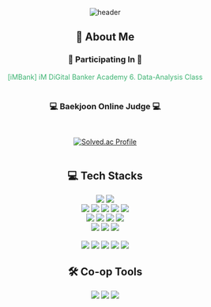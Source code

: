 <div align="center">

![header](https://capsule-render.vercel.app/api?type=waving&height=300&color=gradient&text=WELCOME%20%20TO%20MY%20WORLD%20&textBg=false&animation=twinkling&fontSize=40&desc=SeoBamm's%20GitHub%20Profile%20👨‍💻&reversal=false&fontAlign=50&descAlign=50&fontAlignY=39&descAlignY=53)

<div/>
  
## 👋 About Me
### 👥 Participating In 👥

<span style="color:MediumSeaGreen">[iMBank] iM DiGital Banker Academy 6. Data-Analysis Class</span>
<br/><br/>

### 💻 Baekjoon Online Judge 💻
<br/>

[![Solved.ac Profile](http://mazassumnida.wtf/api/v2/generate_badge?boj=txxxackd_01)](https://solved.ac/txxxackd_01/) <br/><br/>
<!-- [![SeoBamm's GitHub stats](https://github-readme-stats.vercel.app/api?username=SeoBamm&hide=rank&show_icons=true&theme=apprentice)](https://github.com/SeoBamm/github-readme-stats) -->


## 💻 Tech Stacks


<img src="https://img.shields.io/badge/java-%23007396.svg?&style=for-the-badge&logo=java&logoColor=white" />
<img src="https://img.shields.io/badge/spring-%236DB33F.svg?&style=for-the-badge&logo=spring&logoColor=white" />
<br/>
<img src="https://img.shields.io/badge/python-%233776AB.svg?&style=for-the-badge&logo=python&logoColor=white" />
<img src="https://img.shields.io/badge/pandas-%23150458.svg?&style=for-the-badge&logo=pandas&logoColor=white" />
<img src="https://img.shields.io/badge/Streamlit-%23FE4B4B.svg?style=for-the-badge&logo=streamlit&logoColor=white" />
<img src="https://img.shields.io/badge/pytorch-%23EE4C2C.svg?&style=for-the-badge&logo=pytorch&logoColor=white" />
<img src="https://img.shields.io/badge/tensorflow-%23FF6F00.svg?&style=for-the-badge&logo=tensorflow&logoColor=white" />
<br/>
<img src="https://img.shields.io/badge/mysql-%234479A1.svg?&style=for-the-badge&logo=mysql&logoColor=white" />
<img src="https://img.shields.io/badge/mariadb-%23003545.svg?&style=for-the-badge&logo=mariadb&logoColor=white" />
<img src="https://img.shields.io/badge/mongodb-%2347A248.svg?&style=for-the-badge&logo=mongodb&logoColor=white" />
<img src="https://img.shields.io/badge/firebase-%23FFCA28.svg?&style=for-the-badge&logo=firebase&logoColor=black" /><br/>
<img src="https://img.shields.io/badge/docker-%232496ED.svg?&style=for-the-badge&logo=docker&logoColor=white" />
<img src="https://img.shields.io/badge/amazon%20aws-%23232F3E.svg?&style=for-the-badge&logo=aws&logoColor=white" />
<img src="https://img.shields.io/badge/microsoft%20azure-%230089D6.svg?&style=for-the-badge&logo=microsoft%20azure&logoColor=white" />
<br/><br/>
<img src="https://img.shields.io/badge/git-%23F05032.svg?&style=for-the-badge&logo=git&logoColor=white" />
<img src="https://img.shields.io/badge/IntelliJ%20IDEA-%7F41E7.svg?style=for-the-badge&logo=intellij-idea&logoColor=black&color=darkgray&labelColor=plum" />
<img src="https://img.shields.io/badge/pycharm-143?style=for-the-badge&logo=pycharm&logoColor=black&color=darkgray&labelColor=green" />
<img src="https://img.shields.io/badge/datagrip-143?style=for-the-badge&logo=datagrip&logoColor=black&color=darkgray&labelColor=cyan" />
<img src="https://img.shields.io/badge/Visual%20Studio%20Code-0078d7.svg?style=for-the-badge&logo=visual-studio-code&logoColor=white" />

<br/>

## 🛠️ Co-op Tools

<img src="https://img.shields.io/badge/slack-%234A154B.svg?&style=for-the-badge&logo=slack&logoColor=white" />
<img src="https://img.shields.io/badge/notion-%23333333.svg?&style=for-the-badge&logo=notion&logoColor=white" />
<img src="https://img.shields.io/badge/discord-%237289DA.svg?&style=for-the-badge&logo=discord&logoColor=white" />

<br/>

</div>
